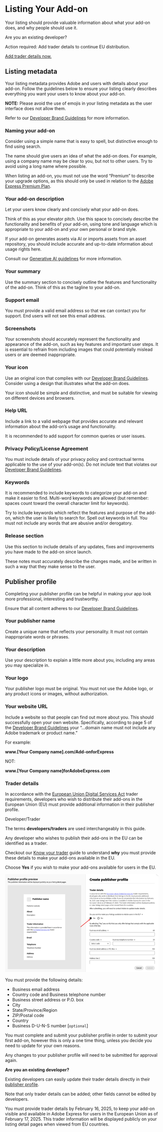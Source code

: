 # Listing Your Add-on

Your listing should provide valuable information about what your add-on does, and why people should use it.

<AnnouncementBlock slots="heading, text, button" />

Are you an existing developer?

Action required: Add trader details to continue EU distribution.

[Add trader details now.](https://new.express.adobe.com/add-ons?mode=submission)

## Listing metadata

Your listing metadata provides Adobe and users with details about your add-on. Follow the guidelines below to ensure your listing clearly describes everything you want your users to know about your add-on.

<InlineAlert slots="text" variant="info"/>

**NOTE:** Please avoid the use of emojis in your listing metadata as the user interface does not allow them.

Refer to our [Developer Brand Guidelines](../brand_guidelines.md) for more information.

### Naming your add-on

Consider using a simple name that is easy to spell, but distinctive enough to find using search.

The name should give users an idea of what the add-on does. For example, using a company name may be clear to you, but not to other users. Try to avoid using a long name where possible.

When listing an add-on, you must not use the word “Premium” to describe your upgrade options, as this should only be used in relation to the [Adobe Express Premium Plan](https://www.adobe.com/express/pricing).

### Your add-on description

Let your users know clearly and concisely what your add-on does.

Think of this as your elevator pitch. Use this space to concisely describe the functionality and benefits of your add-on, using tone and language which is appropriate to your add-on and your own personal or brand style.

If your add-on generates assets via AI or imports assets from an asset repository, you should include accurate and up-to-date information about usage rights here.

Consult our [Generative AI guidelines](../genai/) for more information.

### Your summary

Use the summary section to concisely outline the features and functionality of the add-on. Think of this as the tagline to your add-on.

### Support email

You must provide a valid email address so that we can contact you for support. End users will not see this email address.

### Screenshots

Your screenshots should accurately represent the functionality and appearance of the add-on, such as key features and important user steps. It is essential to refrain from including images that could potentially mislead users or are deemed inappropriate.

### Your icon

Use an original icon that complies with our [Developer Brand Guidelines](https://developer.adobe.com/express/embed-sdk/docs/assets/34359598a6bd85d69f1f09839ec43e12/Adobe_Express_Partner_Program_brand_guide.pdf). Consider using a design that illustrates what the add-on does.

Your icon should be simple and distinctive, and must be suitable for viewing on different devices and browsers.

### Help URL

Include a link to a valid webpage that provides accurate and relevant information about the add-on’s usage and functionality.

It is recommended to add support for common queries or user issues.

### Privacy Policy/License Agreement

You must include details of your privacy policy and contractual terms applicable to the use of your add-on(s). Do not include text that violates our [Developer Brand Guidelines](https://developer.adobe.com/express/embed-sdk/docs/assets/34359598a6bd85d69f1f09839ec43e12/Adobe_Express_Partner_Program_brand_guide.pdf).

### Keywords

It is recommended to include keywords to categorize your add-on and make it easier to find. Multi-word keywords are allowed (but remember: spaces count toward the overall character limit for keywords).

Try to include keywords which reflect the features and purpose of the add-on, which the user is likely to search for. Spell out keywords in full. You must not include any words that are abusive and/or derogatory.

### Release section

Use this section to include details of any updates, fixes and improvements you have made to the add-on since launch.

These notes must accurately describe the changes made, and be written in such a way that they make sense to the user.

## Publisher profile

Completing your publisher profile can be helpful in making your app look more professional, interesting and trustworthy.

Ensure that all content adheres to our [Developer Brand Guidelines](https://developer.adobe.com/express/embed-sdk/docs/assets/34359598a6bd85d69f1f09839ec43e12/Adobe_Express_Partner_Program_brand_guide.pdf).

### Your publisher name

Create a unique name that reflects your personality. It must not contain inappropriate words or phrases.

### Your description

Use your description to explain a little more about you, including any areas you may specialize in.

### Your logo

Your publisher logo must be original. You must not use the Adobe logo, or any product icons or images, without authorization.

### Your website URL

Include a website so that people can find out more about you. This should successfully open your own website. Specifically, according to page 5 of the [Developer Brand Guidelines](https://developer.adobe.com/express/embed-sdk/docs/assets/34359598a6bd85d69f1f09839ec43e12/Adobe_Express_Partner_Program_brand_guide.pdf) your “...domain name must not include any Adobe trademark or product name.”

For example:

**www.[Your Company name].com/Add-onforExpress**

NOT:

**www.[Your Company name]forAdobeExpress.com**

### Trader details

In accordance with the [European Union Digital Services Act](https://eur-lex.europa.eu/legal-content/EN/ALL/?uri=CELEX:32022R2065) trader requirements, developers who wish to distribute their add-ons in the European Union (EU) must provide additional information in their publisher profile.

<InlineAlert variant="info" slots="header, text1, text2, text3" />

Developer/Trader

The terms **developers/traders** are used interchangeably in this guide.

Any developer who wishes to publish their add-ons in the EU can be identified as a trader.

Checkout our [Know your trader](https://developer.adobe.com/compliance/) guide to understand **why** you must provide these details to make your add-ons available in the EU.

Choose **Yes** if you wish to make your add-ons available for users in the EU.

![Trader details](../../img/trader-details.png)

You must provide the following details:

- Business email address​
- Country code and Business telephone number
- Business street address or P.O. box
- City
- State/Province/Region
- ZIP/Postal code
- Country
- Business D-U-N-S number [`optional`]

You must complete and submit your publisher profile in order to submit your first add-on, however this is only a one time thing, unless you decide you need to update for your own reasons.

Any changes to your publisher profile will need to be submitted for approval again.

<InlineAlert variant="warning" slots="header, text1, text2, text3" />

**Are you an existing developer?**

Existing developers can easily update their trader details directly in their [publisher profile](https://new.express.adobe.com/add-ons?mode=submission).

Note that only trader details can be added; other fields cannot be edited by developers.

You must provide trader details by February 16, 2025, to keep your add-on visible and available in Adobe Express for users in the European Union as of February 17, 2025. This trader information will be displayed publicly on your listing detail pages when viewed from EU countries.
